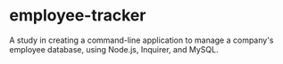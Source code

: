 # employee-tracker
A study in creating a command-line application to manage a company's employee database, using Node.js, Inquirer, and MySQL.
